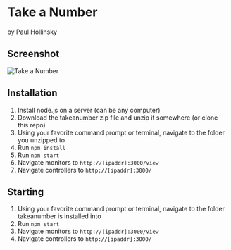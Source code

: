 # Take a Number
by Paul Hollinsky

## Screenshot
![Take a Number](https://raw.githubusercontent.com/CPCookieMan/takeanumber/master/public/screenshot.png)

## Installation
1. Install node.js on a server (can be any computer)
2. Download the takeanumber zip file and unzip it somewhere (or clone this repo)
3. Using your favorite command prompt or terminal, navigate to the folder you unzipped to
4. Run `npm install`
5. Run `npm start`
6. Navigate monitors to `http://[ipaddr]:3000/view`
7. Navigate controllers to `http://[ipaddr]:3000/`

## Starting
1. Using your favorite command prompt or terminal, navigate to the folder takeanumber is installed into
2. Run `npm start`
3. Navigate monitors to `http://[ipaddr]:3000/view`
4. Navigate controllers to `http://[ipaddr]:3000/`